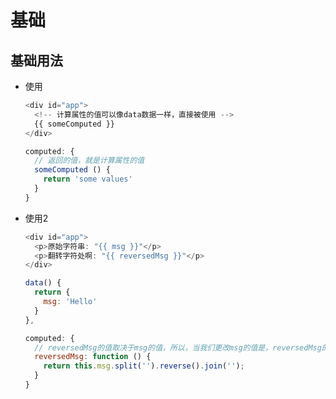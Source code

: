 # 基础

## 基础用法

*   使用

    ```javascript
    <div id="app">
      <!-- 计算属性的值可以像data数据一样，直接被使用 -->
      {{ someComputed }}
    </div>
    ```

    ```javascript
    computed: {
      // 返回的值，就是计算属性的值
      someComputed () {
        return 'some values'
      }
    }
    ```

*   使用2

    ```javascript
    <div id="app">
      <p>原始字符串: "{{ msg }}"</p>
      <p>翻转字符处啊: "{{ reversedMsg }}"</p>
    </div>
    ```

    ```javascript
    data() {
      return {
        msg: 'Hello'
      }
    },

    computed: {
      // reversedMsg的值取决于msg的值，所以，当我们更改msg的值是，reversedMsg的值也会随之更改。
      reversedMsg: function () {
        return this.msg.split('').reverse().join('');
      }
    }
    ```

